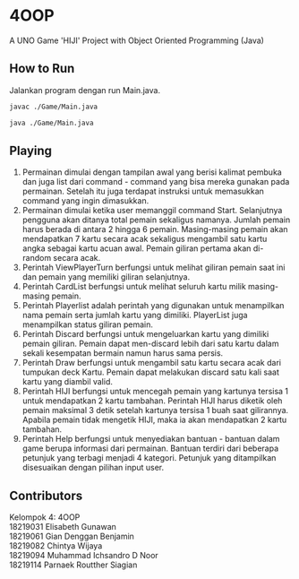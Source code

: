 # 4OOP
A UNO Game 'HIJI' Project with Object Oriented Programming (Java)

## How to Run
Jalankan program dengan run Main.java.

```bash
javac ./Game/Main.java
```

```bash
java ./Game/Main.java
```

## Playing
1. Permainan dimulai dengan tampilan awal yang berisi kalimat pembuka dan juga list dari command - command yang bisa mereka gunakan pada permainan. Setelah itu juga terdapat instruksi untuk memasukkan command yang ingin dimasukkan.  <br />
2. Permainan dimulai ketika user memanggil command Start. Selanjutnya pengguna akan ditanya total pemain sekaligus namanya. Jumlah pemain harus berada di antara 2 hingga 6 pemain. Masing-masing pemain akan mendapatkan 7 kartu secara acak sekaligus mengambil satu kartu angka sebagai kartu acuan awal. Pemain giliran pertama akan di-random secara acak.
3. Perintah ViewPlayerTurn berfungsi untuk melihat giliran pemain saat ini dan pemain yang memiliki giliran selanjutnya.
4. Perintah CardList berfungsi untuk melihat seluruh kartu milik masing-masing pemain.
5. Perintah Playerlist adalah perintah yang digunakan untuk menampilkan nama pemain serta jumlah kartu yang dimiliki. PlayerList juga menampilkan status giliran pemain.
6. Perintah Discard berfungsi untuk mengeluarkan kartu yang dimiliki pemain giliran. Pemain dapat men-discard lebih dari satu kartu dalam sekali kesempatan bermain namun harus sama persis.
7. Perintah Draw berfungsi untuk mengambil satu kartu secara acak dari tumpukan deck Kartu. Pemain dapat melakukan discard satu kali saat kartu yang diambil valid.
8. Perintah HIJI berfungsi untuk mencegah pemain yang kartunya tersisa 1 untuk mendapatkan 2 kartu tambahan. Perintah HIJI harus diketik oleh pemain maksimal 3 detik setelah kartunya tersisa 1 buah saat gilirannya. Apabila pemain tidak mengetik HIJI, maka ia akan mendapatkan 2 kartu tambahan.
9. Perintah Help berfungsi untuk menyediakan bantuan - bantuan dalam game berupa informasi dari permainan. Bantuan terdiri dari beberapa petunjuk yang terbagi menjadi 4 kategori. Petunjuk yang ditampilkan disesuaikan dengan pilihan input user.

## Contributors
Kelompok 4: 4OOP <br />
18219031 Elisabeth Gunawan <br />
18219061 Gian Denggan Benjamin <br />
18219082 Chintya Wijaya <br />
18219094 Muhammad Ichsandro D Noor <br />
18219114 Parnaek Routther Siagian <br />
